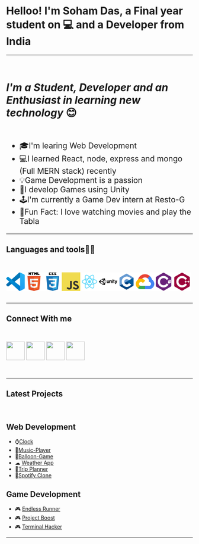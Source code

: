 <!-- Intro -->
#  Helloo! I'm Soham Das, a Final year student on 💻 and a Developer from India 

---
<br>


<!-- Heading -->

# *I'm a  Student, Developer and an Enthusiast in learning new technology* 😊

<br>
<!-- UL -->
<ul style = "font-size: 1.5em">
    <li>🎓I'm learing Web Development</li>
    <li>💻I learned React, node, express and mongo (Full MERN stack) recently</li>
    <li>💡Game Development is a passion</li>
    <li>🔶I develop Games using Unity</li>
    <li>🕹️I'm currently a Game Dev  intern at Resto-G</li>
    <li>🎥Fun Fact: I love watching movies and play the Tabla</li>
</ul>

---

<!-- Language -->

## Languages and tools💁‍♂️

<br>

[<img align="left" alt="Visual Studio Code" width="50px" src="https://raw.githubusercontent.com/github/explore/80688e429a7d4ef2fca1e82350fe8e3517d3494d/topics/visual-studio-code/visual-studio-code.png" />][linkedin]
[<img align="left" alt="HTML5" width="50px" src="https://raw.githubusercontent.com/github/explore/80688e429a7d4ef2fca1e82350fe8e3517d3494d/topics/html/html.png" />][linkedin]
[<img align="left" alt="HTML5" width="50px" src="https://raw.githubusercontent.com/github/explore/80688e429a7d4ef2fca1e82350fe8e3517d3494d/topics/css/css.png" />][linkedin]
[<img align="left" alt="HTML5" width="50px" src="https://raw.githubusercontent.com/github/explore/80688e429a7d4ef2fca1e82350fe8e3517d3494d/topics/javascript/javascript.png" />][linkedin]
[<img align="left" alt="HTML5" width="50px" src="https://raw.githubusercontent.com/github/explore/80688e429a7d4ef2fca1e82350fe8e3517d3494d/topics/react/react.png" />][linkedin]
[<img align="left" alt="HTML5" width="50px" src="https://raw.githubusercontent.com/github/explore/80688e429a7d4ef2fca1e82350fe8e3517d3494d/topics/unity/unity.png" />][linkedin]
[<img align="left" alt="HTML5" width="50px" src="https://raw.githubusercontent.com/github/explore/f3e22f0dca2be955676bc70d6214b95b13354ee8/topics/c/c.png" />][linkedin]
[<img align="left" alt="HTML5" width="50px" src="https://raw.githubusercontent.com/github/explore/f3e22f0dca2be955676bc70d6214b95b13354ee8/topics/google-cloud/google-cloud.png" />][linkedin]
[<img align="left" alt="HTML5" width="50px" src="https://raw.githubusercontent.com/devicons/devicon/2ae2a900d2f041da66e950e4d48052658d850630/icons/csharp/csharp-plain.svg" />][linkedin]
[<img align="left" alt="HTML5" width="50px" src="https://raw.githubusercontent.com/devicons/devicon/2ae2a900d2f041da66e950e4d48052658d850630/icons/cplusplus/cplusplus-plain.svg" />][linkedin]

<br>
<br>
<br>
<br>

---

<!-- Connect With me -->

## Connect With me

<br>

[<img height="50" width="50" src="https://cdn.jsdelivr.net/npm/simple-icons@v6/icons/facebook.svg" />][facebook]
[<img height="50" width="50" src="https://cdn.jsdelivr.net/npm/simple-icons@v6/icons/linkedin.svg" />][linkedin]
[<img height="50" width="50" src="https://cdn.jsdelivr.net/npm/simple-icons@v6/icons/instagram.svg" />][instagram]
[<img height="50" width="50" src="https://cdn.jsdelivr.net/npm/simple-icons@v6/icons/twitter.svg" />][twitter]

<br>

---

<!-- Latest Projects -->

## Latest Projects

<br>

## Web Development

- ⌚[Clock][Clock]
- 🎵[Music-Player][Music]
- 🎈[Balloon-Game][Balloon]
- ☁ [Weather App][Weather]
- 📝[Trip Planner][Trip]
- 🎃[Spotify Clone][Spotify]

## Game Development

- 🎮 [Endless Runner][Runner]
- 🎮 [Project Boost][Boost]
- 🎮 [Terminal Hacker][Hacker]

---
<!-- Links -->

[linkedin]: https://www.linkedin.com/in/thedevsoham/

[facebook]: https://www.facebook.com

[instagram]: https://instagram.com

[twitter]: https://twitter.com/

<!-- Project links -->

[Clock]: https://cocky-lamarr-f2c71e.netlify.app

[Music]: https://festive-swanson-7896f6.netlify.app

[Balloon]: https://confident-austin-853f76.netlify.app

[Weather]: https://wizardly-northcutt-3317ea.netlify.app

[Trip]: https://nostalgic-ardinghelli-214cfb.netlify.app

[Spotify]: https://mark-42-max.github.io/Spotify_Clone/

[Runner]: https://github.com/Mark-42-max/Endless_Runner

[Boost]: https://github.com/Mark-42-max/Project_Boost_2.0

[Hacker]: https://github.com/Mark-42-max/Terminal_Hacker
